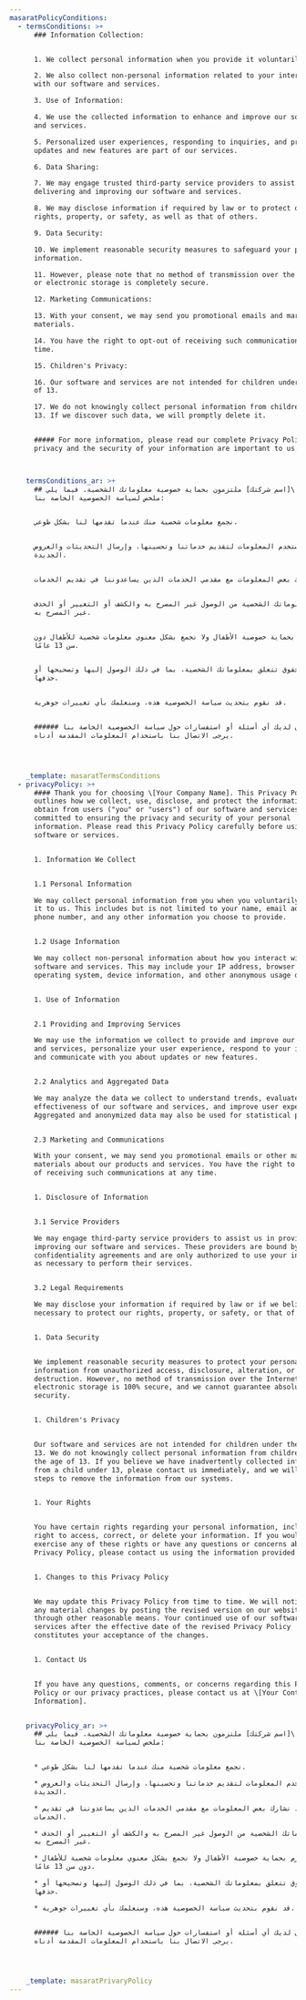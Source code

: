 ```yaml
---
masaratPolicyConditions:
  - termsConditions: >+
      ### Information Collection:


      1. We collect personal information when you provide it voluntarily.

      2. We also collect non-personal information related to your interaction
      with our software and services.

      3. Use of Information:

      4. We use the collected information to enhance and improve our software
      and services.

      5. Personalized user experiences, responding to inquiries, and providing
      updates and new features are part of our services.

      6. Data Sharing:

      7. We may engage trusted third-party service providers to assist us in
      delivering and improving our software and services.

      8. We may disclose information if required by law or to protect our
      rights, property, or safety, as well as that of others.

      9. Data Security:

      10. We implement reasonable security measures to safeguard your personal
      information.

      11. However, please note that no method of transmission over the Internet
      or electronic storage is completely secure.

      12. Marketing Communications:

      13. With your consent, we may send you promotional emails and marketing
      materials.

      14. You have the right to opt-out of receiving such communications at any
      time.

      15. Children's Privacy:

      16. Our software and services are not intended for children under the age
      of 13.

      17. We do not knowingly collect personal information from children under
      13. If we discover such data, we will promptly delete it.


      ##### For more information, please read our complete Privacy Policy. Your
      privacy and the security of your information are important to us.



    termsConditions_ar: >+
      ## نحن في \[اسم شركتك] ملتزمون بحماية خصوصية معلوماتك الشخصية. فيما يلي
      ملخص لسياسة الخصوصية الخاصة بنا:


      نجمع معلومات شخصية منك عندما تقدمها لنا بشكل طوعي.


      نستخدم المعلومات لتقديم خدماتنا وتحسينها، وإرسال التحديثات والعروض
      الجديدة.


      قد نشارك بعض المعلومات مع مقدمي الخدمات الذين يساعدوننا في تقديم الخدمات.


      نحمي معلوماتك الشخصية من الوصول غير المصرح به والكشف أو التغيير أو الحذف
      غير المصرح به.


      نلتزم بحماية خصوصية الأطفال ولا نجمع بشكل معنوي معلومات شخصية للأطفال دون
      سن 13 عامًا.


      لديك حقوق تتعلق بمعلوماتك الشخصية، بما في ذلك الوصول إليها وتصحيحها أو
      حذفها.


      قد نقوم بتحديث سياسة الخصوصية هذه، وسنعلمك بأي تغييرات جوهرية.


      ###### إذا كان لديك أي أسئلة أو استفسارات حول سياسة الخصوصية الخاصة بنا،
      يرجى الاتصال بنا باستخدام المعلومات المقدمة أدناه.




    _template: masaratTermsConditions
  - privacyPolicy: >+
      #### Thank you for choosing \[Your Company Name]. This Privacy Policy
      outlines how we collect, use, disclose, and protect the information we
      obtain from users ("you" or "users") of our software and services. We are
      committed to ensuring the privacy and security of your personal
      information. Please read this Privacy Policy carefully before using our
      software or services.


      1. Information We Collect


      1.1 Personal Information

      We may collect personal information from you when you voluntarily provide
      it to us. This includes but is not limited to your name, email address,
      phone number, and any other information you choose to provide.


      1.2 Usage Information

      We may collect non-personal information about how you interact with our
      software and services. This may include your IP address, browser type,
      operating system, device information, and other anonymous usage data.


      1. Use of Information


      2.1 Providing and Improving Services

      We may use the information we collect to provide and improve our software
      and services, personalize your user experience, respond to your inquiries,
      and communicate with you about updates or new features.


      2.2 Analytics and Aggregated Data

      We may analyze the data we collect to understand trends, evaluate the
      effectiveness of our software and services, and improve user experience.
      Aggregated and anonymized data may also be used for statistical purposes.


      2.3 Marketing and Communications

      With your consent, we may send you promotional emails or other marketing
      materials about our products and services. You have the right to opt-out
      of receiving such communications at any time.


      1. Disclosure of Information


      3.1 Service Providers

      We may engage third-party service providers to assist us in providing and
      improving our software and services. These providers are bound by
      confidentiality agreements and are only authorized to use your information
      as necessary to perform their services.


      3.2 Legal Requirements

      We may disclose your information if required by law or if we believe it is
      necessary to protect our rights, property, or safety, or that of others.


      1. Data Security


      We implement reasonable security measures to protect your personal
      information from unauthorized access, disclosure, alteration, or
      destruction. However, no method of transmission over the Internet or
      electronic storage is 100% secure, and we cannot guarantee absolute
      security.


      1. Children's Privacy


      Our software and services are not intended for children under the age of
      13. We do not knowingly collect personal information from children under
      the age of 13. If you believe we have inadvertently collected information
      from a child under 13, please contact us immediately, and we will take
      steps to remove the information from our systems.


      1. Your Rights


      You have certain rights regarding your personal information, including the
      right to access, correct, or delete your information. If you would like to
      exercise any of these rights or have any questions or concerns about this
      Privacy Policy, please contact us using the information provided below.


      1. Changes to this Privacy Policy


      We may update this Privacy Policy from time to time. We will notify you of
      any material changes by posting the revised version on our website or
      through other reasonable means. Your continued use of our software or
      services after the effective date of the revised Privacy Policy
      constitutes your acceptance of the changes.


      1. Contact Us


      If you have any questions, comments, or concerns regarding this Privacy
      Policy or our privacy practices, please contact us at \[Your Contact
      Information].


    privacyPolicy_ar: >+
      ## نحن في \[اسم شركتك] ملتزمون بحماية خصوصية معلوماتك الشخصية. فيما يلي
      ملخص لسياسة الخصوصية الخاصة بنا:


      * نجمع معلومات شخصية منك عندما تقدمها لنا بشكل طوعي.

      * نستخدم المعلومات لتقديم خدماتنا وتحسينها، وإرسال التحديثات والعروض
      الجديدة.

      * قد نشارك بعض المعلومات مع مقدمي الخدمات الذين يساعدوننا في تقديم
      الخدمات.

      * نحمي معلوماتك الشخصية من الوصول غير المصرح به والكشف أو التغيير أو الحذف
      غير المصرح به.

      * نلتزم بحماية خصوصية الأطفال ولا نجمع بشكل معنوي معلومات شخصية للأطفال
      دون سن 13 عامًا.

      * لديك حقوق تتعلق بمعلوماتك الشخصية، بما في ذلك الوصول إليها وتصحيحها أو
      حذفها.

      * قد نقوم بتحديث سياسة الخصوصية هذه، وسنعلمك بأي تغييرات جوهرية.


      ###### إذا كان لديك أي أسئلة أو استفسارات حول سياسة الخصوصية الخاصة بنا،
      يرجى الاتصال بنا باستخدام المعلومات المقدمة أدناه.




    _template: masaratPrivaryPolicy
---
```



